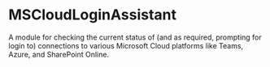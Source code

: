 # MSCloudLoginAssistant
A module for checking the current status of (and as required, prompting for login to) connections to various Microsoft Cloud platforms like Teams, Azure, and SharePoint Online.
